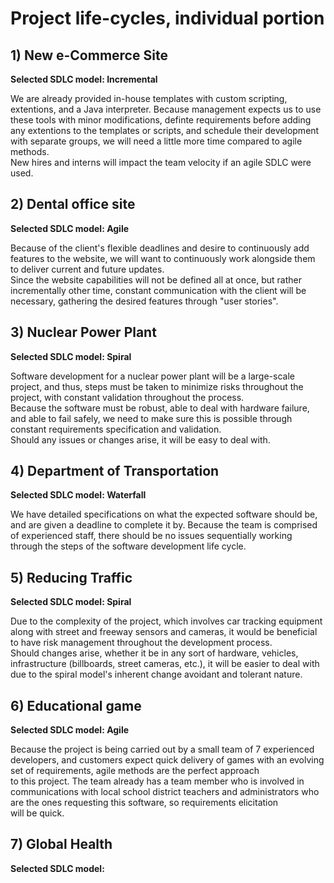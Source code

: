 # Project life-cycles, individual portion

## 1) New e-Commerce Site
**Selected SDLC model: Incremental**

We are already provided in-house templates with custom scripting, extentions, and a Java interpreter. Because management expects us to use these tools with minor modifications, 
definte requirements before adding any extentions to the templates or scripts, and schedule their development with separate groups, we will need a little more time compared to agile methods. <br>
New hires and interns will impact the team velocity if an agile SDLC were used.

## 2) Dental office site
**Selected SDLC model: Agile**

Because of the client's flexible deadlines and desire to continuously add features to the website, we will want to continuously work alongside them to deliver current and future updates. <br>
Since the website capabilities will not be defined all at once, but rather incrementally other time, constant communication with the client will be necessary, gathering the desired features through "user stories".

## 3) Nuclear Power Plant
**Selected SDLC model: Spiral**

Software development for a nuclear power plant will be a large-scale project, and thus, steps must be taken to minimize risks throughout the project, with constant validation throughout the process. <br>
Because the software must be robust, able to deal with hardware failure, and able to fail safely, we need to make sure this is possible through constant requirements specification and validation. <br>
Should any issues or changes arise, it will be easy to deal with.

## 4) Department of Transportation
**Selected SDLC model: Waterfall**

We have detailed specifications on what the expected software should be, and are given a deadline to complete it by. Because the team is comprised of experienced staff, there should be no issues sequentially working <br>
through the steps of the software development life cycle.

## 5) Reducing Traffic
**Selected SDLC model: Spiral**

Due to the complexity of the project, which involves car tracking equipment along with street and freeway sensors and cameras, it would be beneficial to have risk management throughout the development process. <br>
Should changes arise, whether it be in any sort of hardware, vehicles, infrastructure (billboards, street cameras, etc.), it will be easier to deal with due to the spiral model's inherent change avoidant and tolerant nature.

## 6) Educational game
**Selected SDLC model: Agile**

Because the project is being carried out by a small team of 7 experienced developers, and customers expect quick delivery of games with an evolving set of requirements, agile methods are the perfect approach <br>
to this project. The team already has a team member who is involved in communications with local school district teachers and administrators who are the ones requesting this software, so requirements elicitation <br>
will be quick.

## 7) Global Health
**Selected SDLC model:**
